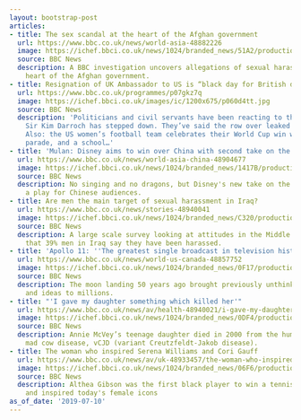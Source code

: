 ```yaml
---
layout: bootstrap-post
articles:
- title: The sex scandal at the heart of the Afghan government
  url: https://www.bbc.co.uk/news/world-asia-48882226
  image: https://ichef.bbci.co.uk/news/1024/branded_news/51A2/production/_107789802_woman1.jpg
  source: BBC News
  description: A BBC investigation uncovers allegations of sexual harassment at the
    heart of the Afghan government.
- title: Resignation of UK Ambassador to US is “black day for British diplomacy”
  url: https://www.bbc.co.uk/programmes/p07gkz7q
  image: https://ichef.bbci.co.uk/images/ic/1200x675/p060d4tt.jpg
  source: BBC News
  description: 'Politicians and civil servants have been reacting to the news that
    Sir Kim Darroch has stepped down. They’ve said the row over leaked memos is unprecedented.
    Also: the US women’s football team celebrates their World Cup win with a victory
    parade, and a school…'
- title: 'Mulan: Disney aims to win over China with second take on the legend'
  url: https://www.bbc.co.uk/news/world-asia-china-48904677
  image: https://ichef.bbci.co.uk/news/1024/branded_news/1417B/production/_107799228_mulan2020poster.jpg
  source: BBC News
  description: No singing and no dragons, but Disney's new take on the legend makes
    a play for Chinese audiences.
- title: Are men the main target of sexual harassment in Iraq?
  url: https://www.bbc.co.uk/news/stories-48940041
  image: https://ichef.bbci.co.uk/news/1024/branded_news/C320/production/_107825994_babylon_getty.jpg
  source: BBC News
  description: A large scale survey looking at attitudes in the Middle East finds
    that 39% men in Iraq say they have been harassed.
- title: 'Apollo 11: ''The greatest single broadcast in television history'''
  url: https://www.bbc.co.uk/news/world-us-canada-48857752
  image: https://ichef.bbci.co.uk/news/1024/branded_news/0F17/production/_107736830_gettyimages-463912273.jpg
  source: BBC News
  description: The moon landing 50 years ago brought previously unthinkable images
    and ideas to millions.
- title: "'I gave my daughter something which killed her'"
  url: https://www.bbc.co.uk/news/av/health-48940021/i-gave-my-daughter-something-which-killed-her
  image: https://ichef.bbci.co.uk/news/1024/branded_news/0DF4/production/_107827530_p07gk70s.jpg
  source: BBC News
  description: Annie McVey’s teenage daughter died in 2000 from the human form of
    mad cow disease, vCJD (variant Creutzfeldt-Jakob disease).
- title: The woman who inspired Serena Williams and Cori Gauff
  url: https://www.bbc.co.uk/news/av/uk-48933457/the-woman-who-inspired-serena-williams-and-cori-gauff
  image: https://ichef.bbci.co.uk/news/1024/branded_news/06F6/production/_107828710_p07gkr07.jpg
  source: BBC News
  description: Althea Gibson was the first black player to win a tennis Grand Slam
    and inspired today's female icons
as_of_date: '2019-07-10'
---
```


